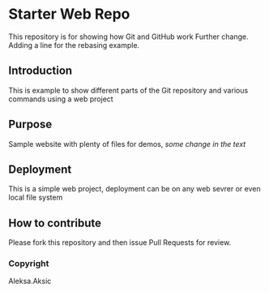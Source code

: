 # Starter Web Repo

This repository is for showing how Git and GitHub work
Further change.
Adding a line for the rebasing example.

## Introduction

This is example to show different parts of the Git repository and various commands using a web project

## Purpose

Sample website with plenty of files for demos, *some change in the text*

## Deployment

This is a simple web project, deployment can be on any web sevrer or even local file system

## How to contribute

Please fork this repository and then issue Pull Requests for review.

### Copyright

Aleksa.Aksic
